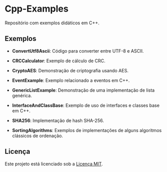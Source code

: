 # Cpp-Examples

Repositório com exemplos didáticos em C++.

## Exemplos

- **ConvertUtf8Ascii**: Código para converter entre UTF-8 e ASCII.

- **CRCCalculator**: Exemplo de cálculo de CRC.

- **CryptoAES**: Demonstração de criptografia usando AES.

- **EventExample**: Exemplo relacionado a eventos em C++.

- **GenericListExample**: Demonstração de uma implementação de lista genérica.

- **InterfaceAndClassBase**: Exemplo de uso de interfaces e classes base em C++.

- **SHA256**: Implementação de hash SHA-256.

- **SortingAlgorithms**: Exemplos de implementações de alguns algoritmos clássicos de ordenação.


## Licença

Este projeto está licenciado sob a [Licença MIT](LICENSE.md).


